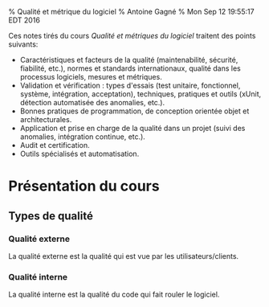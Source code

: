 % Qualité et métrique du logiciel
% Antoine Gagné
% Mon Sep 12 19:55:17 EDT 2016

Ces notes tirés du cours *Qualité et métriques du logiciel* traitent des points suivants:

- Caractéristiques et  facteurs de  la qualité  (maintenabilité, sécurité,  fiabilité, etc.),
  normes et  standards internationaux, qualité dans  les processus logiciels, mesures  et métriques.
- Validation et vérification : types  d'essais (test unitaire, fonctionnel, système, intégration,
  acceptation), techniques, pratiques et outils  (xUnit, détection automatisée des anomalies, etc.).
- Bonnes pratiques de programmation, de conception orientée objet et architecturales.
- Application et prise en charge de la qualité dans un projet (suivi des anomalies, intégration continue, etc.).
- Audit et certification.
- Outils spécialisés et automatisation.

# Présentation du cours

## Types de qualité

### Qualité externe

La qualité externe est la qualité qui est vue par les utilisateurs/clients.

### Qualité interne

La qualité interne est la qualité du code qui fait rouler le logiciel.
